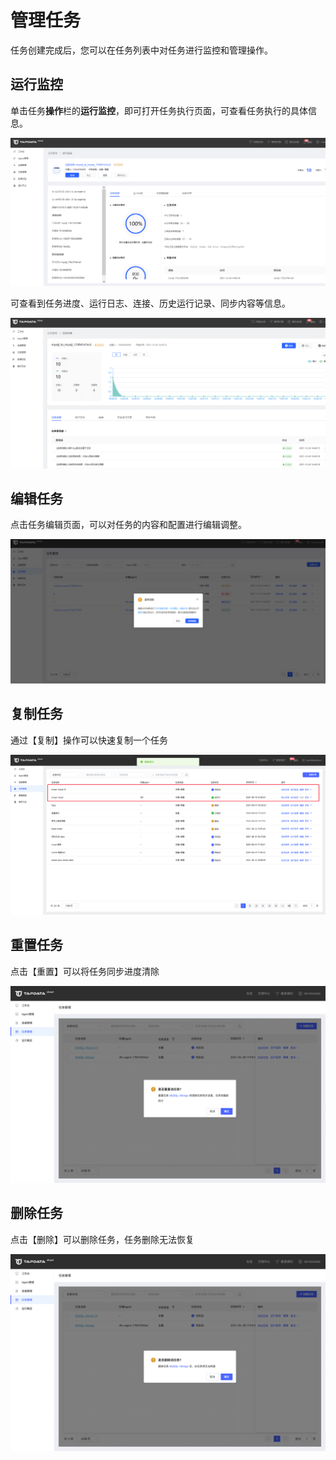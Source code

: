 # 管理任务

任务创建完成后，您可以在任务列表中对任务进行监控和管理操作。

## 运行监控

单击任务**操作**栏的**运行监控**，即可打开任务执行页面，可查看任务执行的具体信息。

![](../../images/monitor_task.png)

可查看到任务进度、运行日志、连接、历史运行记录、同步内容等信息。

![](../../images/monitor_task_2.png)

## 编辑任务

点击任务编辑页面，可以对任务的内容和配置进行编辑调整。

![](../../images/edit_task.png)



## 复制任务

通过【复制】操作可以快速复制一个任务

![](../../images/clone_task.png)



## 重置任务

点击【重置】可以将任务同步进度清除

![](../../images/reset_task.png)



## 删除任务

点击【删除】可以删除任务，任务删除无法恢复

![](../../images/delete_task.png)